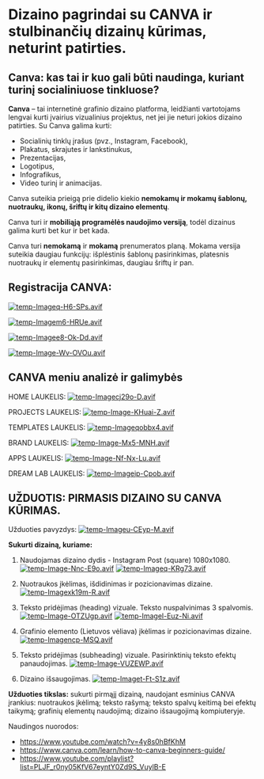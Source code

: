 # Dizaino pagrindai su CANVA ir stulbinančių dizainų kūrimas, neturint patirties.

## **Canva: kas tai ir kuo gali būti naudinga, kuriant turinį socialiniuose tinkluose?**

**Canva**  – tai internetinė grafinio dizaino platforma, leidžianti vartotojams lengvai kurti įvairius vizualinius projektus, net jei jie neturi jokios dizaino patirties. Su Canva galima kurti:

-   Socialinių tinklų įrašus (pvz., Instagram, Facebook),
-   Plakatus, skrajutes ir lankstinukus,
-   Prezentacijas,
-   Logotipus,
-   Infografikus,
-   Video turinį ir animacijas.

Canva suteikia prieigą prie didelio kiekio **nemokamų ir mokamų šablonų, nuotraukų, ikonų, šriftų ir kitų dizaino elementų**.

Canva turi ir **mobiliąją programėlės naudojimo versiją**, todėl dizainus galima kurti bet kur ir bet kada.

Canva turi **nemokamą** ir **mokamą** prenumeratos planą. Mokama versija suteikia daugiau funkcijų: išplėstinis šablonų pasirinkimas, platesnis nuotraukų ir elementų pasirinkimas, daugiau šriftų ir pan.


## Registracija CANVA:


[![temp-Imageq-H6-SPs.avif](https://i.postimg.cc/0jnF8fQL/temp-Imageq-H6-SPs.avif)](https://postimg.cc/y3Jvj00P)

[![temp-Imagem6-HRUe.avif](https://i.postimg.cc/LXMbL7gc/temp-Imagem6-HRUe.avif)](https://postimg.cc/SXDdpgrd)

[![temp-Imagee8-Ok-Dd.avif](https://i.postimg.cc/9XbnwLmk/temp-Imagee8-Ok-Dd.avif)](https://postimg.cc/K4KNdrg7)

[![temp-Image-Wv-OVOu.avif](https://i.postimg.cc/7YLQ3SbZ/temp-Image-Wv-OVOu.avif)](https://postimg.cc/mh0wRzQv)


## CANVA meniu analizė ir galimybės

HOME LAUKELIS:
[![temp-Imagecj29o-D.avif](https://i.postimg.cc/8zkS27yF/temp-Imagecj29o-D.avif)](https://postimg.cc/KRWwL8hF)

PROJECTS LAUKELIS:
[![temp-Image-KHuai-Z.avif](https://i.postimg.cc/bvsjvKfp/temp-Image-KHuai-Z.avif)](https://postimg.cc/1ghdC7zj)

TEMPLATES LAUKELIS:
[![temp-Imageqobbx4.avif](https://i.postimg.cc/PryGQttd/temp-Imageqobbx4.avif)](https://postimg.cc/xcXF0VJZ)

BRAND LAUKELIS:
[![temp-Image-Mx5-MNH.avif](https://i.postimg.cc/MppCshTV/temp-Image-Mx5-MNH.avif)](https://postimg.cc/bs4VrV1w)

APPS LAUKELIS:
[![temp-Image-Nf-Nx-Lu.avif](https://i.postimg.cc/YCDJTbGV/temp-Image-Nf-Nx-Lu.avif)](https://postimg.cc/PCZ3wbMz)

DREAM LAB LAUKELIS:
[![temp-Imageip-Cpob.avif](https://i.postimg.cc/L6HwXrjw/temp-Imageip-Cpob.avif)](https://postimg.cc/Z0MVss7x)

## UŽDUOTIS: PIRMASIS DIZAINO SU CANVA KŪRIMAS.

Užduoties pavyzdys:
[![temp-Imageu-CEyp-M.avif](https://i.postimg.cc/gcNFvzcm/temp-Imageu-CEyp-M.avif)](https://postimg.cc/pyh6vtn6)

**Sukurti dizainą, kuriame:**
 1. Naudojamas dizaino dydis - Instagram Post (square) 1080x1080.
[![temp-Image-Nnc-E9o.avif](https://i.postimg.cc/JzCq0Jwn/temp-Image-Nnc-E9o.avif)](https://postimg.cc/Vd4MHJkQ)
[![temp-Imageq-KRg73.avif](https://i.postimg.cc/85YdSfBT/temp-Imageq-KRg73.avif)](https://postimg.cc/34g0jRcq)

 2. Nuotraukos įkėlimas, išdidinimas ir pozicionavimas dizaine.
[![temp-Imagexk19m-R.avif](https://i.postimg.cc/6Qjb83Lm/temp-Imagexk19m-R.avif)](https://postimg.cc/bGn9Mq5x)

 3. Teksto pridėjimas (heading) vizuale. Teksto nuspalvinimas  3 spalvomis.
[![temp-Image-OTZUgp.avif](https://i.postimg.cc/HsDZcFXd/temp-Image-OTZUgp.avif)](https://postimg.cc/9zbts8Ln)
[![temp-Imagel-Euz-Ni.avif](https://i.postimg.cc/3rgj6N0Q/temp-Imagel-Euz-Ni.avif)](https://postimg.cc/3WxD0KZt)

 4. Grafinio elemento (Lietuvos vėliava) įkėlimas ir pozicionavimas dizaine.
[![temp-Imagencp-MSQ.avif](https://i.postimg.cc/VLm9cwXr/temp-Imagencp-MSQ.avif)](https://postimg.cc/fkqSx62D)

 5. Teksto pridėjimas (subheading) vizuale. Pasirinktinių teksto efektų panaudojimas.
[![temp-Image-VUZEWP.avif](https://i.postimg.cc/xCLmWpC3/temp-Image-VUZEWP.avif)](https://postimg.cc/phXyjZKm)

 6. Dizaino išsaugojimas.
[![temp-Imaget-Ft-S1z.avif](https://i.postimg.cc/RZnZs6qc/temp-Imaget-Ft-S1z.avif)](https://postimg.cc/w1gz3BXv)

**Užduoties tikslas:** sukurti pirmąjį dizainą, naudojant esminius CANVA įrankius: nuotraukos įkėlimą; teksto rašymą; teksto spalvų keitimą bei efektų taikymą; grafinių elementų naudojimą; dizaino išsaugojimą kompiuteryje.

Naudingos nuorodos:
 - https://www.youtube.com/watch?v=4y8s0hBfKhM
 - https://www.canva.com/learn/how-to-canva-beginners-guide/
 - https://www.youtube.com/playlist?list=PLJF_r0ny05KfV67eyntY0Zd9S_VuylB-E

<!--stackedit_data:
eyJoaXN0b3J5IjpbMTMxNjUxMTkzNF19
-->